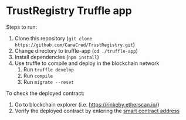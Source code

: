 # TrustRegistry Truffle app

Steps to run:

1. Clone this repository (`git clone https://github.com/CanaCred/TrustRegistry.git`)
2. Change directory to truffle-app (`cd ./truffle-app`)
3. Install dependencies (`npm install`)
4. Use truffle to compile and deploy in the blockchain network
   1. Run `truffle develop`
   2. Run `compile`
   3. Run `migrate --reset`


To check the deployed contract:
1. Go to blockchain explorer (i.e. https://rinkeby.etherscan.io/)
2. Verify the deployed contract by entering the [smart contract address](https://github.com/CanaCred/TrustRegistry/blob/dd882f63fdf6c6c736cd9ab427f98611d588196a/truffle-app/build/contracts/TrustRegistry.json#L5818)
